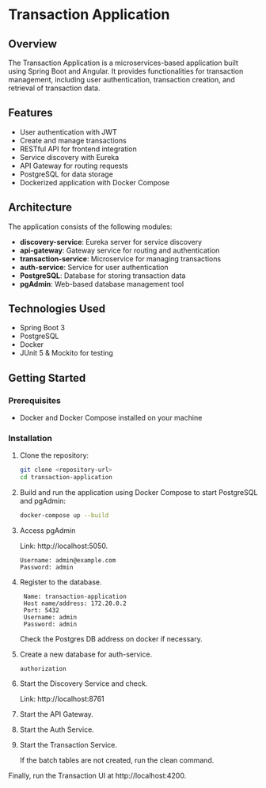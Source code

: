 # Transaction Application

## Overview

The Transaction Application is a microservices-based application built using Spring Boot and Angular. It provides functionalities for transaction management, including user authentication, transaction creation, and retrieval of transaction data.

## Features

- User authentication with JWT
- Create and manage transactions
- RESTful API for frontend integration
- Service discovery with Eureka
- API Gateway for routing requests
- PostgreSQL for data storage
- Dockerized application with Docker Compose

## Architecture

The application consists of the following modules:

- **discovery-service**: Eureka server for service discovery
- **api-gateway**: Gateway service for routing and authentication
- **transaction-service**: Microservice for managing transactions
- **auth-service**: Service for user authentication
- **PostgreSQL**: Database for storing transaction data
- **pgAdmin**: Web-based database management tool

## Technologies Used

- Spring Boot 3
- PostgreSQL
- Docker
- JUnit 5 & Mockito for testing

## Getting Started

### Prerequisites

- Docker and Docker Compose installed on your machine

### Installation

1. Clone the repository:

   ```bash
   git clone <repository-url>
   cd transaction-application

2. Build and run the application using Docker Compose to start PostgreSQL and pgAdmin:

    ```bash
    docker-compose up --build

3. Access pgAdmin 

   Link: http://localhost:5050.

       Username: admin@example.com
       Password: admin

4. Register to the database.
    
        Name: transaction-application
        Host name/address: 172.20.0.2
        Port: 5432
        Username: admin
        Password: admin
    Check the Postgres DB address on docker if necessary.
    

5. Create a new database for auth-service.

       authorization

6. Start the Discovery Service and check.

   Link: http://localhost:8761


7. Start the API Gateway.


8. Start the Auth Service.


9. Start the Transaction Service.

    If the batch tables are not created, run the clean command.

Finally, run the Transaction UI at http://localhost:4200.